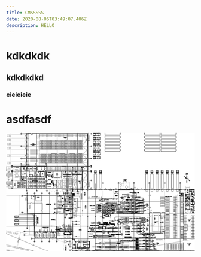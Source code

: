 ```yaml
---
title: CMSSSSS
date: 2020-08-06T03:49:07.406Z
description: HELLO
---
```


# kdkdkdk

## kdkdkdkd

### eieieieie

# asdfasdf

![missing](florence-map-2.png 'Test')
